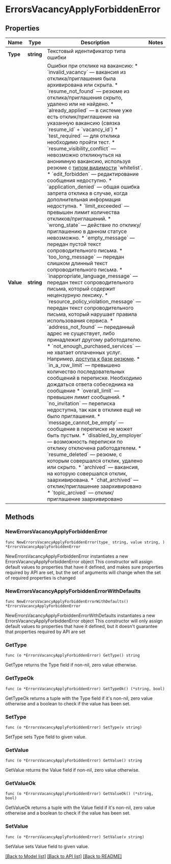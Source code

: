 # ErrorsVacancyApplyForbiddenError

## Properties

Name | Type | Description | Notes
------------ | ------------- | ------------- | -------------
**Type** | **string** | Текстовый идентификатор типа ошибки | 
**Value** | **string** | Ошибки при отклике на вакансию:   * &#x60;invalid_vacancy&#x60; — вакансия из отклика/приглашения была архивирована или скрыта.   * &#x60;resume_not_found&#x60; — резюме из отклика/приглашения скрыто, удалено или не найдено.   * &#x60;already_applied&#x60; — в системе уже есть отклик/приглашение на указанную вакансию (связка &#x60;resume_id&#x60; + &#x60;vacancy_id&#x60;)   * &#x60;test_required&#x60; — для отклика необходимо пройти тест.   * &#x60;resume_visibility_conflict&#x60; — невозможно откликнуться на анонимную вакансию, используя резюме с [типом видимости](#tag/Rezyume.-Spiski-vidimosti/operation/get-resume-access-types) &#x60;whitelist&#x60;.   * &#x60;edit_forbidden&#x60; — редактирование сообщения недоступно.   * &#x60;application_denied&#x60; — общая ошибка запрета отклика в случае, когда дополнительная информация недоступна.   * &#x60;limit_exceeded&#x60; — превышен лимит количества откликов/приглашений.   * &#x60;wrong_state&#x60; — действие по отклику/приглашению в данном статусе невозможно.   * &#x60;empty_message&#x60; — передан пустой текст сопроводительного письма.   * &#x60;too_long_message&#x60; — передан слишком длинный текст сопроводительного письма.   * &#x60;inappropriate_language_message&#x60; — передан текст сопроводительного письма, который содержит нецензурную лексику.   * &#x60;resource_policy_violation_message&#x60; — передан текст сопроводительного письма, который нарушает правила использования сервиса.     * &#x60;address_not_found&#x60; — переданный адрес не существует, либо принадлежит другому работодателю.   * &#x60;not_enough_purchased_services&#x60; — не хватает оплаченных услуг. Например, [доступа к базе резюме](https://hh.ru/price#dbaccess).   * &#x60;in_a_row_limit&#x60; — превышено количество последовательных сообщений в переписке. Необходимо дождаться ответа собеседника на сообщение   * &#x60;overall_limit&#x60; — превышен лимит сообщений.   * &#x60;no_invitation&#x60; — переписка недоступна, так как в отклике ещё не было приглашения.   * &#x60;message_cannot_be_empty&#x60; — сообщение в переписке не может быть пустым.   * &#x60;disabled_by_employer&#x60; — возможность переписки по отклику отключена работодателем.   * &#x60;resume_deleted&#x60; — резюме, с которым совершался отклик, удалено или скрыто.   * &#x60;archived&#x60; — вакансия, на которую совершался отклик, заархивирована.   * &#x60;chat_archived&#x60; — отклик/приглашение заархивировано   * &#x60;topic_arcived&#x60; — отклик/приглашение заархивировано  | 

## Methods

### NewErrorsVacancyApplyForbiddenError

`func NewErrorsVacancyApplyForbiddenError(type_ string, value string, ) *ErrorsVacancyApplyForbiddenError`

NewErrorsVacancyApplyForbiddenError instantiates a new ErrorsVacancyApplyForbiddenError object
This constructor will assign default values to properties that have it defined,
and makes sure properties required by API are set, but the set of arguments
will change when the set of required properties is changed

### NewErrorsVacancyApplyForbiddenErrorWithDefaults

`func NewErrorsVacancyApplyForbiddenErrorWithDefaults() *ErrorsVacancyApplyForbiddenError`

NewErrorsVacancyApplyForbiddenErrorWithDefaults instantiates a new ErrorsVacancyApplyForbiddenError object
This constructor will only assign default values to properties that have it defined,
but it doesn't guarantee that properties required by API are set

### GetType

`func (o *ErrorsVacancyApplyForbiddenError) GetType() string`

GetType returns the Type field if non-nil, zero value otherwise.

### GetTypeOk

`func (o *ErrorsVacancyApplyForbiddenError) GetTypeOk() (*string, bool)`

GetTypeOk returns a tuple with the Type field if it's non-nil, zero value otherwise
and a boolean to check if the value has been set.

### SetType

`func (o *ErrorsVacancyApplyForbiddenError) SetType(v string)`

SetType sets Type field to given value.


### GetValue

`func (o *ErrorsVacancyApplyForbiddenError) GetValue() string`

GetValue returns the Value field if non-nil, zero value otherwise.

### GetValueOk

`func (o *ErrorsVacancyApplyForbiddenError) GetValueOk() (*string, bool)`

GetValueOk returns a tuple with the Value field if it's non-nil, zero value otherwise
and a boolean to check if the value has been set.

### SetValue

`func (o *ErrorsVacancyApplyForbiddenError) SetValue(v string)`

SetValue sets Value field to given value.



[[Back to Model list]](../README.md#documentation-for-models) [[Back to API list]](../README.md#documentation-for-api-endpoints) [[Back to README]](../README.md)


